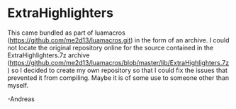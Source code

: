 # ExtraHighlighters
This came bundled as part of luamacros (https://github.com/me2d13/luamacros.git) in the form of an archive. I could not locate the original repository online for the source contained in the ExtraHighlighters.7z archive (https://github.com/me2d13/luamacros/blob/master/lib/ExtraHighlighters.7z) so I decided to create my own repository so that I could fix the issues that prevented it from compiling. Maybe it is of some use to someone other than myself.


-Andreas
